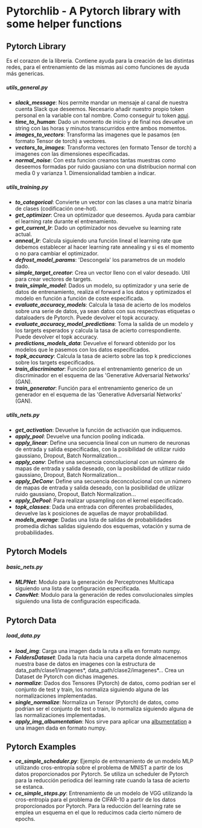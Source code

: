 # **Pytorchlib** - A Pytorch library with some helper functions

## Pytorch Library
Es el corazon de la libreria. Contiene ayuda para la creación de las distintas redes, para el entrenamiento de las mismas asi como funciones de ayuda más genericas.

##### utils_general.py

   - ***slack_message***: Nos permite mandar un mensaje al canal de nuestra cuenta Slack que deseemos. Necesario añadir nuestro propio token personal en la variable con tal nombre. Como conseguir tu token [aqui](https://github.com/MarioProjects/Python-Slack-Logging).
   - ***time_to_human***: Dado un momento de inicio y de final nos devuelve un string con las horas y minutos transcurridos entre ambos momentos.
   - ***images_to_vectors***: Transforma las imagenes que le pasamos (en formato Tensor de torch) a vectores.
   - ***vectors_to_images***: Transforma vectores (en formato Tensor de torch) a imagenes con las dimensiones especificadas.
   - ***normal_noise***: Con esta funcion creamos tantas muestras como deseemos formadas por ruido gausiano con una distribucion normal con media 0 y varianza 1. Dimensionalidad tambien a indicar.

##### utils_training.py

  - ***to_categorical***: Convierte un vector con las clases a una matriz binaria de clases (codificación one-hot).
  - ***get_optimizer***: Crea un optimizador que deseemos. Ayuda para cambiar el learning rate durante el entrenamiento.
  - ***get_current_lr***: Dado un optimizador nos devuelve su learning rate actual.
  - ***anneal_lr***: Calcula siguiendo una función lineal el learning rate que debemos establecer al hacer learning rate annealing y si es el momento o no para cambiar el optimizador.
  - ***defrost_model_params***: 'Descongela' los parametros de un modelo dado.
  - ***simple_target_creator***: Crea un vector lleno con el valor deseado. Util para crear vectores de targets.
  - ***train_simple_model***: Dados un modelo, su optimizador y una serie de datos de entrenamiento, realiza el forward a los datos y optimizados el modelo en función a función de coste especificada.
  - ***evaluate_accuracy_models***: Calcula la tasa de acierto de los modelos sobre una serie de datos, ya sean datos con sus respectivas etiquetas o dataloaders de Pytorch. Puede devolver el topk accuracy.
  - ***evaluate_accuracy_model_predictions***: Toma la salida de un modelo y los targets esperados y calcula la tasa de acierto correspondiente. Puede devolver el topk accuracy.
  - ***predictions_models_data***: Devuelve el forward obtenido por los modelos que le pasemos con los datos especificados.
  - ***topk_accuracy***: Calcula la tasa de acierto sobre las top k predicciones sobre los targets especificados.
  - ***train_discriminator***: Función para el entrenamiento generico de un discriminador en el esquema de las 'Generative Adversarial Networks' (GAN).
  - ***train_generator***: Función para el entrenamiento generico de un generador en el esquema de las 'Generative Adversarial Networks' (GAN).


##### utils_nets.py

  - ***get_activation***: Devuelve la función de activación que indiquemos.
  - ***apply_pool***: Devuelve una funcion pooling indicada.
  - ***apply_linear***: Define una secuencia lineal con un numero de neuronas de entrada y salida especificadas, con la posibilidad de utilizar ruido gaussiano, Dropout, Batch Normalization...
  - ***apply_conv***: Define una secuencia concolucional con un número de mapas de entrada y salida deseado, con la posibilidad de utilizar ruido gaussiano, Dropout, Batch Normalization...
  - ***apply_DeConv***: Define una secuencia deconcolucional con un número de mapas de entrada y salida deseado, con la posibilidad de utilizar ruido gaussiano, Dropout, Batch Normalization...
  - ***apply_DePool***: Para realizar upsampling con el kernel especificado.
  - ***topk_classes***: Dada una entrada con diferentes probabilidades, devuelve las k posiciones de aquellas de mayor probabilidad.
  - ***models_average***: Dadas una lista de salidas de probabilidades promedia dichas salidas siguiendo dos esquemas, votación y suma de probabilidades.

## Pytorch Models

##### basic_nets.py

  - ***MLPNet***: Modulo para la generación de Perceptrones Multicapa siguiendo una lista de configuración especificada.
  - ***ConvNet***: Modulo para la generación de redes convolucionales simples siguiendo una lista de configuración especificada.


## Pytorch Data

##### load_data.py
  - ***load_img***: Carga una imagen dada la ruta a ella en formato numpy.
  - ***FoldersDataset***: Dada la ruta hacia una carpeta donde almacenemos nuestra base de datos en imagenes con la estructura de data_path/clase1/imagenes*, data_path/clase2/imagenes*... Crea un Dataset de Pytorch con dichas imagenes.
  - ***normalize***: Dados dos Tensores (Pytorch) de datos, como podrian ser el conjunto de test y train, los normaliza siguiendo alguna de las normalizaciones implementadas.
  - ***single_normalize***: Normaliza un Tensor (Pytorch) de datos, como podrian ser el conjunto de test o train, lo normaliza siguiendo alguna de las normalizaciones implementadas.
  - ***apply_img_albumentation***: Nos sirve para aplicar una [albumentation](https://github.com/albu/albumentations) a una imagen dada en formato numpy.

## Pytorch Examples

  - ***ce_simple_scheduler.py***: Ejemplo de entrenamiento de un modelo MLP utilizando cros-entropía sobre el problema de MNIST a partir de los datos proporcionados por Pytorch. Se utiliza un scheduler de Pytorch para la reducción periodica del learning rate cuando la tasa de acierto se estanca.
  - ***ce_simple_steps.py***: Entrenamiento de un modelo de VGG utilizando la cros-entropía para el problema de CIFAR-10 a partir de los datos proporcionados por Pytorch. Para la reducción del learning rate se emplea un esquema en el que lo reducimos cada cierto número de epochs.